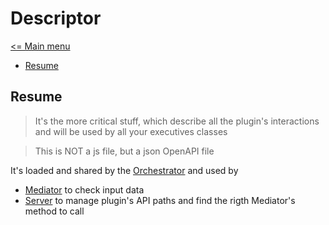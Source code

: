 # Descriptor

[<= Main menu](https://github.com/Psychopoulet/node-pluginsmanager-plugin)

* [Resume](#resume)

## Resume

> It's the more critical stuff, which describe all the plugin's interactions and will be used by all your executives classes

> This is NOT a js file, but a json OpenAPI file

It's loaded and shared by the [Orchestrator](./Orchestrator.md) and used by
* [Mediator](./Mediator.md) to check input data
* [Server](./Server.md) to manage plugin's API paths and find the rigth Mediator's method to call
